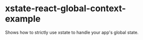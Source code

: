 # xstate-react-global-context-example

Shows how to strictly use xstate to handle your app's global state. 
